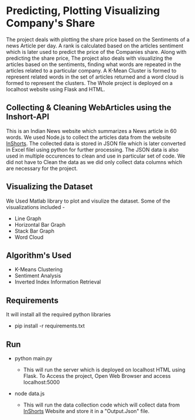 # Predicting, Plotting Visualizing Company's Share
The project deals with plotting the share price based on the Sentiments of a news Article per day. A rank is calculated based on the articles sentiment which is later used to predict the price of the Companies share. Along with predicting the share price, The project also deals with visualizing the articles based on the sentiments, finding what words are repeated in the articles related to a particular company.
A K-Mean Cluster is formed to represent related words in the set of articles returned and a word cloud is formed to represent the clusters.
The Whole project is deployed on a localhost website using Flask and HTML.

## Collecting & Cleaning WebArticles using the Inshort-API
This is an Indian News website which summarizes a News article in 60 words. We used Node.js to collect the articles data from the website [InShorts](https://www.inshorts.com/). The collected data is stored in JSON file which is later converted in Excel filel using python for further processing. The JSON data is also used in multiple occurences to clean and use in particular set of code. 
We did not have to Clean the data as we did only collect data columns which are necessary for the project.

## Visualizing the Dataset
We Used Matlab library to plot and visulize the dataset.
Some of the visualizations included -
- Line Graph
- Horizontal Bar Graph
- Stack Bar Graph
- Word Cloud

## Algorithm's Used
- K-Means Clustering
- Sentiment Analysis
- Inverted Index Information Retrieval

## Requirements
It will install all the required python libraries
* pip install -r requirements.txt

## Run
- python main.py
  - This will run the server which is deployed on localhost HTML using Flask.
 To Access the project, Open Web Browser and access localhost:5000
 
- node data.js
  - This will run the data collection code which will collect data from [InShorts](https://www.inshorts.com/) Website and store it in a "Output.Json" file.

